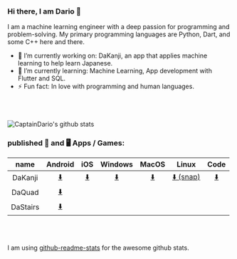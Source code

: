 ### Hi there, I am Dario 👋
I am a machine learning engineer with a deep passion for programming and problem-solving. My primary programming languages are Python, Dart, and some C++ here and there.

- 🔭 I’m currently working on: DaKanji, an app that applies machine learning to help learn Japanese.
- 🌱 I’m currently learning: Machine Learning, App development with Flutter and SQL.
- ⚡ Fun fact: In love with programming and human languages.


</br>
</br>

![CaptainDario's github stats](https://github-readme-stats-1-silk.vercel.app/api?username=captaindario&count_private=true)

### published 📱 and 🖥️ Apps / Games:
| name | Android |  iOS  | Windows | MacOS | Linux | Code |
| :---: | :---: | :---: | :---: | :---: | :---: | :---: |
| DaKanji  | [⬇️][DaKanjiA] | [⬇️][DaKanjiI] | [⬇️][DaKanjiW] | [⬇️][DaKanjiM] | [⬇️ (snap)][DaKanjiLS] | [⬇️][DaKanjiGH] |
| DaQuad   | [⬇️][DaQuadA] | | | | | |
| DaStairs | [⬇️][DaStairsA] | | | | |                                                   


</br>
</br>


I am using [github-readme-stats](https://www.github.com/anuraghazra/github-readme-stats/) for the awesome github stats. <br/>



[DaQuadA]:   https://play.google.com/store/apps/details?id=com.DaAppLab.DaQuad


[DaStairsA]: https://play.google.com/store/apps/details?id=com.DaAppLab.DaStairs


[DaKanjiA]: https://play.google.com/store/apps/details?id=com.DaAppLab.DaKanjiRecognizer
[DaKanjiW]: https://www.microsoft.com/p/dakanji/9n08051t2xtv?cid=storebadge&ocid=badge&rtc=1&activetab=pivot:overviewtab
[DaKanjiI]: https://apps.apple.com/de/app/dakanji/id1593741764
[DaKanjiM]: https://apps.apple.com/de/app/dakanji/id1593741764
[DaKanjiLS]: https://snapcraft.io/dakanji
[DaKanjiGH]: https://github.com/CaptainDario/DaKanji/
